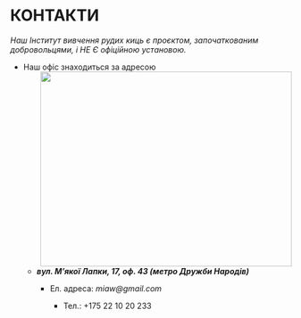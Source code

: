 # **КОНТАКТИ**

_Наш Інститут вивчення рудих киць є проєктом, започаткованим добровольцями, і НЕ Є  офіційною установою._

+ Наш офіс знаходиться за адресою <img align="right" width="450" height="350" src="https://images.photowall.com/products/47986/cats-world-map.jpg?h=699&q=85">


  + **_вул. М’якої Лапки, 17, оф. 43 (метро Дружби Народів)_** 

    + Ел. адреса: _miaw@gmail.com_

      + Тел.: +175 22 10 20 233


